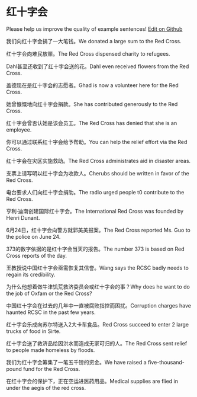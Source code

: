 # 红十字会

Please help us improve the quality of example sentences! [Edit on Github](https://github.com/jiyushe/jiyu-example-sentence-source/blob/main/chinese/hongshizihui.md)

<p><span class="chinese">我们向红十字会捐了一大笔钱。</span><span class="english">We donated a large sum to the Red Cross.</span></p>

<p><span class="chinese">红十字会向难民放赈。</span><span class="english">The Red Cross dispensed charity to refugees.</span></p>

<p><span class="chinese">Dahl甚至还收到了红十字会送的花。</span><span class="english">Dahl even received flowers from the Red Cross.</span></p>

<p><span class="chinese">盖德现在是红十字会的志愿者。</span><span class="english">Ghad is now a volunteer here for the Red Cross.</span></p>

<p><span class="chinese">她曾慷慨地向红十字会捐款。</span><span class="english">She has contributed generously to the Red Cross.</span></p>

<p><span class="chinese">红十字会曾否认她是该会员工。</span><span class="english">The Red Cross has denied that she is an employee.</span></p>

<p><span class="chinese">你可以通过联系红十字会给予帮助。</span><span class="english">You can help the relief effort via the Red Cross.</span></p>

<p><span class="chinese">红十字会在灾区实施救助。</span><span class="english">The Red Cross administrates aid in disaster areas.</span></p>

<p><span class="chinese">支票上请写明以红十字会为收款人。</span><span class="english">Cherubs should be written in favor of the Red Cross.</span></p>

<p><span class="chinese">电台要求人们向红十字会捐助。</span><span class="english">The radio urged people t0 contribute to the Red Cross.</span></p>

<p><span class="chinese">亨利·迪南创建国际红十字会。</span><span class="english">The International Red Cross was founded by Henri Dunant.</span></p>

<p><span class="chinese">6月24日，红十字会向警方就郭美美报案。</span><span class="english">The Red Cross reported Ms. Guo to the police on June 24.</span></p>

<p><span class="chinese">373的数字依据的是红十字会当天的报告。</span><span class="english">The number 373 is based on Red Cross reports of the day.</span></p>

<p><span class="chinese">王教授说中国红十字会亟需恢复其信誉。</span><span class="english">Wang says the RCSC badly needs to regain its credibility.</span></p>

<p><span class="chinese">为什么他想着做牛津饥荒救济委员会或红十字会的事？</span><span class="english">Why does he want to do the job of Oxfam or the Red Cross?</span></p>

<p><span class="chinese">中国红十字会在过去的几年中一直被腐败指控而困扰。</span><span class="english">Corruption charges have haunted RCSC in the past few years.</span></p>

<p><span class="chinese">红十字会乐成向苏尔特送入2大卡车食品。</span><span class="english">Red Cross succeed to enter 2 large trucks of food in Sirte.</span></p>

<p><span class="chinese">红十字会送了救济品给因洪水而造成无家可归的人。</span><span class="english">The Red Cross sent relief to people made homeless by floods.</span></p>

<p><span class="chinese">我们为红十字会筹集了一笔五千镑的资金。</span><span class="english">We have raised a five-thousand-pound fund for the Red Cross.</span></p>

<p><span class="chinese">在红十字会的保护下，正在空运进医药用品。</span><span class="english">Medical supplies are flied in under the aegis of the red cross.</span></p>


